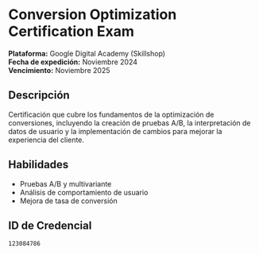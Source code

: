 # Conversion Optimization Certification Exam

**Plataforma:** Google Digital Academy (Skillshop)  
**Fecha de expedición:** Noviembre 2024  
**Vencimiento:** Noviembre 2025  

## Descripción
Certificación que cubre los fundamentos de la optimización de conversiones, incluyendo la creación de pruebas A/B, la interpretación de datos de usuario y la implementación de cambios para mejorar la experiencia del cliente.

## Habilidades
- Pruebas A/B y multivariante
- Análisis de comportamiento de usuario
- Mejora de tasa de conversión

## ID de Credencial
`123084786`

